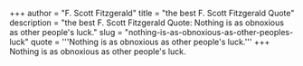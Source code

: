 +++
author = "F. Scott Fitzgerald"
title = "the best F. Scott Fitzgerald Quote"
description = "the best F. Scott Fitzgerald Quote: Nothing is as obnoxious as other people's luck."
slug = "nothing-is-as-obnoxious-as-other-peoples-luck"
quote = '''Nothing is as obnoxious as other people's luck.'''
+++
Nothing is as obnoxious as other people's luck.
